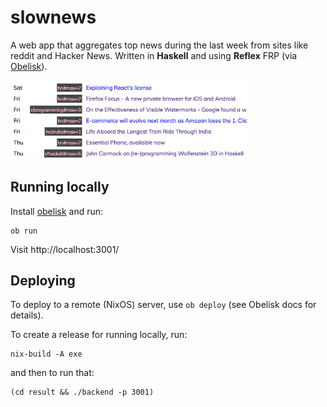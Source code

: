 # slownews

A web app that aggregates top news during the last week from sites like reddit and Hacker News. Written in **Haskell** and using **Reflex** FRP (via [Obelisk](https://github.com/obsidiansystems/obelisk)).

<img src="./screenshot.png" width="75%"></img>

## Running locally

Install [obelisk](https://github.com/obsidiansystems/obelisk) and run:

```
ob run
```

Visit http://localhost:3001/

## Deploying

To deploy to a remote (NixOS) server, use `ob deploy` (see Obelisk docs for details).

To create a release for running locally, run:

```
nix-build -A exe
```

and then to run that:

```
(cd result && ./backend -p 3001)
```

